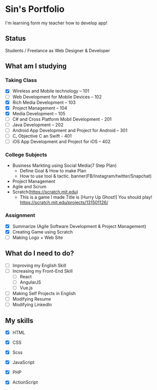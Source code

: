 # Sin's Portfolio

I'm learning form my teacher how to develop app!

## Status
Students / Freelance as Web Designer & Developer

## What am I studying
### Taking Class
- [x] Wireless and Mobile technology – 101
- [ ] Web Development for Mobile Devices – 102
- [x] Rich Media Development – 103
- [x] Project Management – 104
- [x] Media Development – 105
- [ ] C# and Cross Platform Mobil Development - 201
- [ ] Java Development – 202
- [ ] Android App Development and Project for Android – 301
- [ ] C, Objective C an Swift - 401
- [ ] iOS App Development and Project for iOS – 402

### College Subjects
- Business Markting using Social Media(7 Step Plan) 
  - Define Goal & How to make Plan
  - How to use tool & tactic. banner(FB/Instagram/twitter/Snapchat)
- Project Management
- Agile and Scrum
- Scratch(https://scratch.mit.edu)
  - This is a game I made
    Title is [Hurry Up Ghost!] You should play!
https://scratch.mit.edu/projects/131501126/

### Assignment
- [x] Summarize (Agile Software Development & Project Management)
- [x] Creating Game using Scratch
- [ ] Making Logo + Web Site

## What do I need to do?
- [ ] Improving my English Skill
- [ ] Increasing my Front-End Skill
  - [ ] React
  - [ ] AngularJS
  - [ ] Vue.js
- [ ] Making Self Projects in English
- [ ] Modifying Resume
- [ ] Modifying LinkedIn

## My skills
- [x] HTML
- [x] CSS
- [x] Scss
- [x] JavaScript
- [x] PHP
- [x] ActionScript



